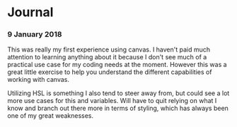 # Journal
### 9 January 2018
  
This was really my first experience using canvas. I haven't paid much attention to learning anything about it because I don't see much of a practical use case for my coding needs at the moment. However this was a great little exercise to help you understand the different capabilities of working with canvas.  
  
Utilizing HSL is something I also tend to steer away from, but could see a lot more use cases for this and variables. Will have to quit relying on what I know and branch out there more in terms of styling, which has always been one of my great weaknesses.  
